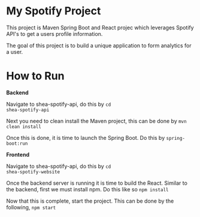 
# My Spotify Project

This project is Maven Spring Boot and React projec which leverages Spotify API's to get a users profile information.

The goal of this project is to build a unique application to form analytics for a user.


# How to Run

**Backend**

Navigate to shea-spotify-api, do this by
<code>cd shea-spotify-api</code>

Next you need to clean install the Maven project, this can be done by
<code>mvn clean install</code>

Once this is done, it is time to launch the Spring Boot. Do this by
<code>spring-boot:run</code>

**Frontend**

Navigate to shea-spotify-api, do this by
<code>cd shea-spotify-website</code>

Once the backend server is running it is time to build the React. Similar to the backend, first we must install npm. Do this like so
<code>npm install</code>

Now that this is complete, start the project. This can be done by the following,
<code>npm start</code>